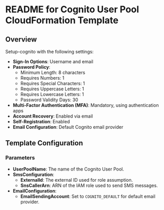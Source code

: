 # README for Cognito User Pool CloudFormation Template
## Overview

Setup-cognito with the following settings:

- **Sign-In Options**: Username and email
- **Password Policy**:
  - Minimum Length: 8 characters
  - Requires Numbers: 1
  - Requires Special Characters: 1
  - Requires Uppercase Letters: 1
  - Requires Lowercase Letters: 1
  - Password Validity Days: 30
- **Multi-Factor Authentication (MFA)**: Mandatory, using authentication apps
- **Account Recovery**: Enabled via email
- **Self-Registration**: Enabled
- **Email Configuration**: Default Cognito email provider

## Template Configuration

### Parameters

- **UserPoolName**: The name of the Cognito User Pool.
- **SmsConfiguration**:
  - **ExternalId**: The external ID used for role assumption.
  - **SnsCallerArn**: ARN of the IAM role used to send SMS messages.
- **EmailConfiguration**:
  - **EmailSendingAccount**: Set to `COGNITO_DEFAULT` for default email provider.


